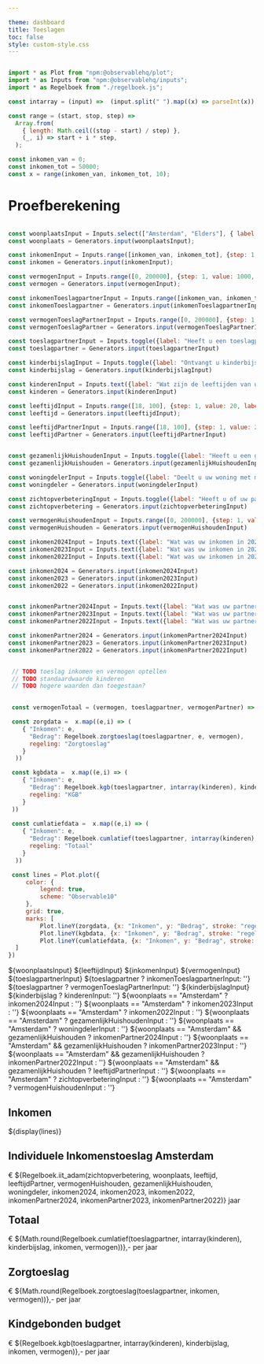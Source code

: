```yaml
---

theme: dashboard
title: Toeslagen
toc: false
style: custom-style.css
---
```



```js

import * as Plot from "npm:@observablehq/plot";
import * as Inputs from "npm:@observablehq/inputs";
import * as Regelboek from "./regelboek.js";

const intarray = (input) =>  (input.split(" ").map((x) => parseInt(x)).filter((x) => !Number.isNaN(x)));

const range = (start, stop, step) =>
  Array.from(
    { length: Math.ceil((stop - start) / step) },
    (_, i) => start + i * step,
  );

const inkomen_van = 0;
const inkomen_tot = 50000;
const x = range(inkomen_van, inkomen_tot, 10);

```

# Proefberekening

```js

const woonplaatsInput = Inputs.select(["Amsterdam", "Elders"], { label: "Wat is uw woonplaats?"})
const woonplaats = Generators.input(woonplaatsInput);

const inkomenInput = Inputs.range([inkomen_van, inkomen_tot], {step: 1, value: 2000, label: "Wat is uw inkomen?"})
const inkomen = Generators.input(inkomenInput);

const vermogenInput = Inputs.range([0, 200000], {step: 1, value: 1000, label: "Wat is uw vermogen?"})
const vermogen = Generators.input(vermogenInput);

const inkomenToeslagpartnerInput = Inputs.range([inkomen_van, inkomen_tot], {step: 1, value: 2000, label: "Wat is het inkomen van uw toeslagpartner?"})
const inkomenToeslagpartner = Generators.input(inkomenToeslagpartnerInput);

const vermogenToeslagPartnerInput = Inputs.range([0, 200000], {step: 1, value: 1000, label: "Wat is het vermogen van uw toeslagpartner?"})
const vermogenToeslagPartner = Generators.input(vermogenToeslagPartnerInput);

const toeslagpartnerInput = Inputs.toggle({label: "Heeft u een toeslagpartner?"})
const toeslagpartner = Generators.input(toeslagpartnerInput)

const kinderbijslagInput = Inputs.toggle({label: "Ontvangt u kinderbijslag?"})
const kinderbijslag = Generators.input(kinderbijslagInput)

const kinderenInput = Inputs.text({label: "Wat zijn de leeftijden van uw kinderen voor wie u kinderbijslag ontvangt?"})
const kinderen = Generators.input(kinderenInput)

const leeftijdInput = Inputs.range([18, 100], {step: 1, value: 20, label: "Wat is uw leeftijd?"})
const leeftijd = Generators.input(leeftijdInput);

const leeftijdPartnerInput = Inputs.range([18, 100], {step: 1, value: 20, label: "Wat is uw partner's leeftijd?"})
const leeftijdPartner = Generators.input(leeftijdPartnerInput)


const gezamenlijkHuishoudenInput = Inputs.toggle({label: "Heeft u een gezamenlijk huishouden?"})
const gezamenlijkHuishouden = Generators.input(gezamenlijkHuishoudenInput)

const woningdelerInput = Inputs.toggle({label: "Deelt u uw woning met mensen met wie u geen huishouden deelt?"})
const woningdeler = Generators.input(woningdelerInput)

const zichtopverbeteringInput = Inputs.toggle({label: "Heeft u of uw partner zicht op een inkomensverbetering?"})
const zichtopverbetering = Generators.input(zichtopverbeteringInput)

const vermogenHuishoudenInput = Inputs.range([0, 200000], {step: 1, value: 1000, label: "Wat is het vermogen van uw huishouden?"})
const vermogenHuishouden = Generators.input(vermogenHuishoudenInput)

const inkomen2024Input = Inputs.text({label: "Wat was uw inkomen in 2024?"})
const inkomen2023Input = Inputs.text({label: "Wat was uw inkomen in 2023?"})
const inkomen2022Input = Inputs.text({label: "Wat was uw inkomen in 2022?"})

const inkomen2024 = Generators.input(inkomen2024Input)
const inkomen2023 = Generators.input(inkomen2023Input)
const inkomen2022 = Generators.input(inkomen2022Input)


const inkomenPartner2024Input = Inputs.text({label: "Wat was uw partners inkomen in 2024?"})
const inkomenPartner2023Input = Inputs.text({label: "Wat was uw partners inkomen in 2023?"})
const inkomenPartner2022Input = Inputs.text({label: "Wat was uw partners inkomen in 2022?"})

const inkomenPartner2024 = Generators.input(inkomenPartner2024Input)
const inkomenPartner2023 = Generators.input(inkomenPartner2023Input)
const inkomenPartner2022 = Generators.input(inkomenPartner2022Input)
```

```js

 // TODO toeslag inkomen en vermogen optellen
 // TODO standaardwaarde kinderen
 // TODO hogere waarden dan toegestaan?

 
 const vermogenTotaal = (vermogen, toeslagpartner, vermogenPartner) => vermogen + (toeslagpartner ? vermogenPartner : 0)

 const zorgdata =  x.map((e,i) => (
    { "Inkomen": e,
      "Bedrag": Regelboek.zorgtoeslag(toeslagpartner, e, vermogen),
	  regeling: "Zorgtoeslag"
    }
  ))

 const kgbdata =  x.map((e,i) => (
    { "Inkomen": e,
      "Bedrag": Regelboek.kgb(toeslagpartner, intarray(kinderen), kinderbijslag, e, vermogen),
	  regeling: "KGB"
    }
 ))
 
 const cumlatiefdata =  x.map((e,i) => (
    { "Inkomen": e,
      "Bedrag": Regelboek.cumlatief(toeslagpartner, intarray(kinderen), kinderbijslag, e, vermogen),
	  regeling: "Totaal"
    }
  ))

 const lines = Plot.plot({
	 color: {
		 legend: true,
		 scheme: "Observable10"
	 },
	 grid: true,
	 marks: [
		 Plot.lineY(zorgdata, {x: "Inkomen", y: "Bedrag", stroke: "regeling", strokeWidth: 4, strokeOpacity:0.8}),
		 Plot.lineY(kgbdata, {x: "Inkomen", y: "Bedrag", stroke: "regeling", strokeWidth: 4, strokeOpacity:0.8}),
		 Plot.lineY(cumlatiefdata, {x: "Inkomen", y: "Bedrag", stroke: "regeling", strokeWidth: 4, strokeOpacity:0.8})
  ]
})

```

<div class="grid grid-cols-2" style="grid-auto-rows: auto;">

  <div class="card">
      ${woonplaatsInput}
	  ${leeftijdInput}
      ${inkomenInput}
      ${vermogenInput}
      ${toeslagpartnerInput}
      ${toeslagpartner ? inkomenToeslagpartnerInput: ''}
      ${toeslagpartner ? vermogenToeslagPartnerInput: ''}
      ${kinderbijslagInput}
      ${kinderbijslag ? kinderenInput: ''}
	  ${woonplaats == "Amsterdam" ? inkomen2024Input : ''}
	  ${woonplaats == "Amsterdam" ? inkomen2023Input : ''}
	  ${woonplaats == "Amsterdam" ? inkomen2022Input : ''}
	  ${woonplaats == "Amsterdam" ? gezamenlijkHuishoudenInput : ''}
	  ${woonplaats == "Amsterdam" ? woningdelerInput : ''}
      ${woonplaats == "Amsterdam" && gezamenlijkHuishouden ? inkomenPartner2024Input : ''}
	  ${woonplaats == "Amsterdam" && gezamenlijkHuishouden ? inkomenPartner2023Input : ''}
	  ${woonplaats == "Amsterdam" && gezamenlijkHuishouden ? inkomenPartner2022Input : ''}
	  ${woonplaats == "Amsterdam" && gezamenlijkHuishouden ? leeftijdPartnerInput : ''}
	  ${woonplaats == "Amsterdam" ? zichtopverbeteringInput : ''}
	  ${woonplaats == "Amsterdam" ? vermogenHuishoudenInput : ''}
  </div>

  <div class="card">
    <h2>Inkomen</h2>
    ${display(lines)}
  </div>


  <div class="card grid-colspan-1" style="max-height: 100px;">
    <h2>Individuele Inkomenstoeslag Amsterdam</h2>
    <span class="big">€ ${Regelboek.iit_adam(zichtopverbetering, woonplaats, leeftijd, leeftijdPartner, vermogenHuishouden, gezamenlijkHuishouden, woningdeler, inkomen2024, inkomen2023, inkomen2022, inkomenPartner2024, inkomenPartner2023, inkomenPartner2022)} jaar</span>
  </div>

    
  <div class="card grid-colspan-1"  style="max-height: 100px;">
    <h2>Totaal</h2>
	<span class="big">€ ${Math.round(Regelboek.cumlatief(toeslagpartner, intarray(kinderen), kinderbijslag, inkomen, vermogen))},- per jaar</span>
  </div>


  <div class="card grid-colspan-1" style="max-height: 100px;">
    <h2>Zorgtoeslag</h2>
    <span class="big">€ ${Math.round(Regelboek.zorgtoeslag(toeslagpartner, inkomen, vermogen))},- per jaar</span>
  </div>

  <div class="card grid-colspan-1" style="max-height: 100px;">
    <h2>Kindgebonden budget</h2>
    <span class="big">€ ${Regelboek.kgb(toeslagpartner, intarray(kinderen), kinderbijslag, inkomen, vermogen)},- per jaar</span>
  </div>

</div>
